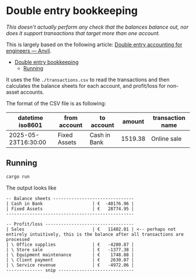 # Double entry bookkeeping

_This doesn't actually perform any check that the balances balance out, nor does
it support transactions that target more than one account._

This is largely based on the following article:
[Double entry accounting for engineers — Anvil](https://anvil.works/blog/double-entry-accounting-for-engineers).

<!--toc:start-->

- [Double entry bookkeeping](#double-entry-bookkeeping)
  - [Running](#running)
  <!--toc:end-->

It uses the file `./transactions.csv` to read the transactions and then
calculates the balance sheets for each account, and profit/loss for non-asset accounts.

The format of the CSV file is as following:

| datetime iso8601    | from account | to account   | amount  | transaction name |
| ------------------- | ------------ | ------------ | ------- | ---------------- |
| 2025-05-23T16:30:00 | Fixed Assets | Cash in Bank | 1519.38 | Online sale      |

## Running

```bash
cargo run
```

The output looks like

```
-- Balance sheets -------------------------------
| Cash in Bank                   | €  -40176.96 |
| Fixed Assets                   | €   28774.95 |
-------------------------------------------------

-- Profit/loss ----------------------------------
| Sales                          | €   11402.01 | <-- perhaps not entirely intuitively, this is the balance after all transactions are processed
| \ Office supplies              | €   -4280.87 |
| \ Store sale                   | €   -1377.38 |
| \ Equipment maintenance        | €    1748.88 |
| \ Client payment               | €    2630.07 |
| \ Service revenue              | €   -4972.06 |
-------------- snip -----------------------------
```

